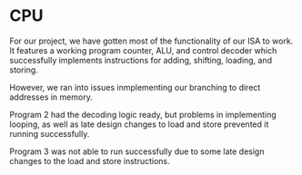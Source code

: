 # CPU
For our project, we have gotten most of the functionality of our ISA to work.
It features a working program counter, ALU, and control decoder which successfully
implements instructions for adding, shifting, loading, and storing.

However, we ran into issues inmplementing our branching to direct addresses
in memory.

Program 2 had the decoding logic ready, but problems in implementing looping, as well as late design changes to load and store prevented it running successfully.

Program 3 was not able to run successfully due to some late design changes to the
load and store instructions.
